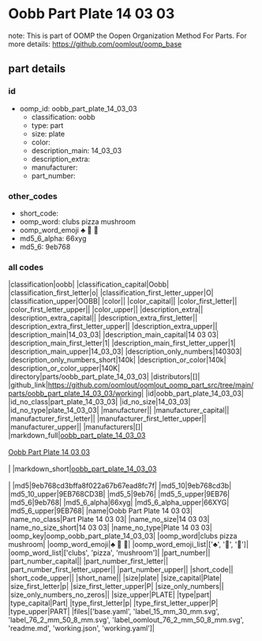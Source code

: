 # Oobb Part Plate 14 03 03  

note: This is part of OOMP the Oopen Organization Method For Parts. For more details: https://github.com/oomlout/oomp_base

##  part details





### id
* oomp_id: oobb_part_plate_14_03_03
  * classification: oobb
  * type: part
  * size: plate
  * color: 
  * description_main: 14_03_03
  * description_extra: 
  * manufacturer: 
  * part_number: 

### other_codes
* short_code: 
* oomp_word: clubs pizza mushroom
* oomp_word_emoji :clubs: :pizza: :mushroom:
* md5_6_alpha: 66xyg
* md5_6: 9eb768

### all codes 
|classification|oobb|
|classification_capital|Oobb|
|classification_first_letter|o|
|classification_first_letter_upper|O|
|classification_upper|OOBB|
|color||
|color_capital||
|color_first_letter||
|color_first_letter_upper||
|color_upper||
|description_extra||
|description_extra_capital||
|description_extra_first_letter||
|description_extra_first_letter_upper||
|description_extra_upper||
|description_main|14_03_03|
|description_main_capital|14 03 03|
|description_main_first_letter|1|
|description_main_first_letter_upper|1|
|description_main_upper|14_03_03|
|description_only_numbers|140303|
|description_only_numbers_short|140k|
|description_or_color|140k|
|description_or_color_upper|140K|
|directory|parts/oobb_part_plate_14_03_03|
|distributors|[]|
|github_link|https://github.com/oomlout/oomlout_oomp_part_src/tree/main/parts/oobb_part_plate_14_03_03/working|
|id|oobb_part_plate_14_03_03|
|id_no_class|part_plate_14_03_03|
|id_no_size|14_03_03|
|id_no_type|plate_14_03_03|
|manufacturer||
|manufacturer_capital||
|manufacturer_first_letter||
|manufacturer_first_letter_upper||
|manufacturer_upper||
|manufacturers|[]|
|markdown_full|[oobb_part_plate_14_03_03](https://github.com/oomlout/oomlout_oomp_part_src/tree/main/parts/oobb_part_plate_14_03_03/working)<br>[](https://github.com/oomlout/oomlout_oomp_part_src/tree/main/parts/oobb_part_plate_14_03_03/working)<br>[Oobb Part Plate 14 03 03](https://github.com/oomlout/oomlout_oomp_part_src/tree/main/parts/oobb_part_plate_14_03_03/working)<br><br>|
|markdown_short|[oobb_part_plate_14_03_03](https://github.com/oomlout/oomlout_oomp_part_src/tree/main/parts/oobb_part_plate_14_03_03/working)<br><br>|
|md5|9eb768cd3bffa8f022a67b67ead8fc7f|
|md5_10|9eb768cd3b|
|md5_10_upper|9EB768CD3B|
|md5_5|9eb76|
|md5_5_upper|9EB76|
|md5_6|9eb768|
|md5_6_alpha|66xyg|
|md5_6_alpha_upper|66XYG|
|md5_6_upper|9EB768|
|name|Oobb Part Plate 14 03 03|
|name_no_class|Part Plate 14 03 03|
|name_no_size|14 03 03|
|name_no_size_short|14 03 03|
|name_no_type|Plate 14 03 03|
|oomp_key|oomp_oobb_part_plate_14_03_03|
|oomp_word|clubs pizza mushroom|
|oomp_word_emoji|:clubs: :pizza: :mushroom:|
|oomp_word_emoji_list|[':clubs:', ':pizza:', ':mushroom:']|
|oomp_word_list|['clubs', 'pizza', 'mushroom']|
|part_number||
|part_number_capital||
|part_number_first_letter||
|part_number_first_letter_upper||
|part_number_upper||
|short_code||
|short_code_upper||
|short_name||
|size|plate|
|size_capital|Plate|
|size_first_letter|p|
|size_first_letter_upper|P|
|size_only_numbers||
|size_only_numbers_no_zeros||
|size_upper|PLATE|
|type|part|
|type_capital|Part|
|type_first_letter|p|
|type_first_letter_upper|P|
|type_upper|PART|
|files|['base.yaml', 'label_15_mm_30_mm.svg', 'label_76_2_mm_50_8_mm.svg', 'label_oomlout_76_2_mm_50_8_mm.svg', 'readme.md', 'working.json', 'working.yaml']|
